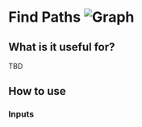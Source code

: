 # Find Paths ![Graph](https://img.shields.io/badge/Graph-37a573)

## What is it useful for?
TBD

## How to use
### Inputs